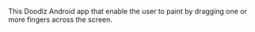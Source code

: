 This Doodlz Android app that enable the user to paint by dragging one or more fingers across the screen.

